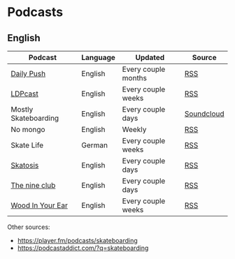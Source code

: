 # Podcasts

## English

Podcast | Language | Updated | Source
--------|----------|---------|-------
[Daily Push](thedailypush.com/podcast) | English | Every couple months | [RSS](https://anchor.fm/s/2432d8e4/podcast/rss)
[LDPcast](https://theidsa.org/the-ldpcast/) | English | Every couple weeks | [RSS](https://theidsa.org/feed/podcast/)
Mostly Skateboarding | English | Every couple days | [Soundcloud](https://soundcloud.com/mostlyskateboarding)
No mongo | English | Weekly | [RSS](https://nomongo.podbean.com/feed.xml)
Skate Life | German | Every couple weeks | [RSS](https://anchor.fm/s/12bdc808/podcast/rss)
[Skatosis](https://skatosis.com) | English | Every couple days | [RSS](skatosis.com/feed/podcast/)
[The nine club](https://art19.com/shows/the-nine-club) | English | Every couple days | [RSS](https://rss.art19.com/the-nine-club)
[Wood In Your Ear](https://www.facebook.com/woodinyourearpodcast/) | English | Every couple weeks | [RSS](https://feed.podbean.com/Woodinyourear/feed.xml)

Other sources:
* https://player.fm/podcasts/skateboarding
* https://podcastaddict.com/?q=skateboarding
